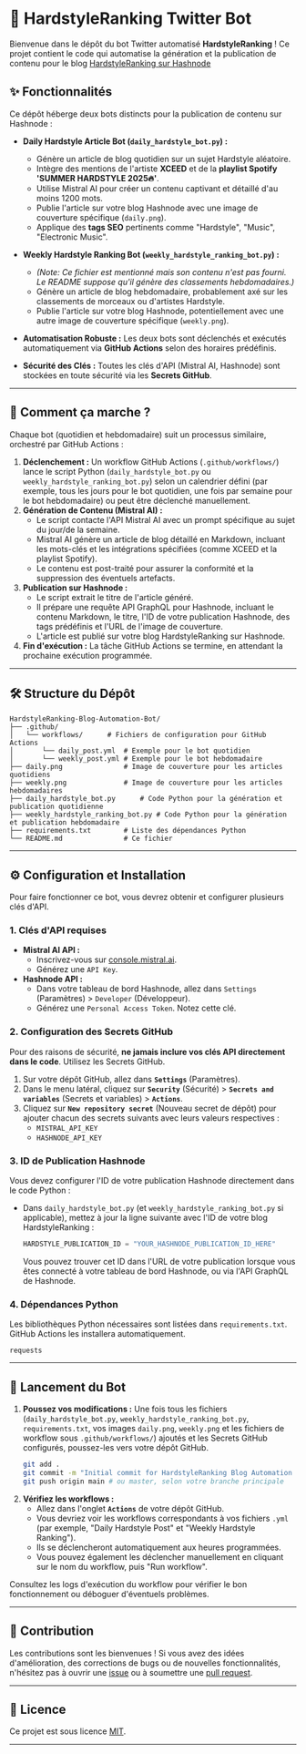 # 🤖 HardstyleRanking Twitter Bot

Bienvenue dans le dépôt du bot Twitter automatisé **HardstyleRanking** \! Ce projet contient le code qui automatise la génération et la publication de contenu pour le blog [HardstyleRanking sur Hashnode](https://hardstyleranking.hashnode.dev/)

## ✨ Fonctionnalités

Ce dépôt héberge deux bots distincts pour la publication de contenu sur Hashnode :

  * **Daily Hardstyle Article Bot (`daily_hardstyle_bot.py`) :**

      * Génère un article de blog quotidien sur un sujet Hardstyle aléatoire.
      * Intègre des mentions de l'artiste **XCEED** et de la **playlist Spotify 'SUMMER HARDSTYLE 2025🔥'**.
      * Utilise Mistral AI pour créer un contenu captivant et détaillé d'au moins 1200 mots.
      * Publie l'article sur votre blog Hashnode avec une image de couverture spécifique (`daily.png`).
      * Applique des **tags SEO** pertinents comme "Hardstyle", "Music", "Electronic Music".

  * **Weekly Hardstyle Ranking Bot (`weekly_hardstyle_ranking_bot.py`) :**

      * *(Note: Ce fichier est mentionné mais son contenu n'est pas fourni. Le README suppose qu'il génère des classements hebdomadaires.)*
      * Génère un article de blog hebdomadaire, probablement axé sur les classements de morceaux ou d'artistes Hardstyle.
      * Publie l'article sur votre blog Hashnode, potentiellement avec une autre image de couverture spécifique (`weekly.png`).

  * **Automatisation Robuste :** Les deux bots sont déclenchés et exécutés automatiquement via **GitHub Actions** selon des horaires prédéfinis.

  * **Sécurité des Clés :** Toutes les clés d'API (Mistral AI, Hashnode) sont stockées en toute sécurité via les **Secrets GitHub**.

-----

## 🚀 Comment ça marche ?

Chaque bot (quotidien et hebdomadaire) suit un processus similaire, orchestré par GitHub Actions :

1.  **Déclenchement :** Un workflow GitHub Actions (`.github/workflows/`) lance le script Python (`daily_hardstyle_bot.py` ou `weekly_hardstyle_ranking_bot.py`) selon un calendrier défini (par exemple, tous les jours pour le bot quotidien, une fois par semaine pour le bot hebdomadaire) ou peut être déclenché manuellement.
2.  **Génération de Contenu (Mistral AI) :**
      * Le script contacte l'API Mistral AI avec un prompt spécifique au sujet du jour/de la semaine.
      * Mistral AI génère un article de blog détaillé en Markdown, incluant les mots-clés et les intégrations spécifiées (comme XCEED et la playlist Spotify).
      * Le contenu est post-traité pour assurer la conformité et la suppression des éventuels artefacts.
3.  **Publication sur Hashnode :**
      * Le script extrait le titre de l'article généré.
      * Il prépare une requête API GraphQL pour Hashnode, incluant le contenu Markdown, le titre, l'ID de votre publication Hashnode, des tags prédéfinis et l'URL de l'image de couverture.
      * L'article est publié sur votre blog HardstyleRanking sur Hashnode.
4.  **Fin d'exécution :** La tâche GitHub Actions se termine, en attendant la prochaine exécution programmée.

-----

## 🛠️ Structure du Dépôt

```
HardstyleRanking-Blog-Automation-Bot/
├── .github/
│   └── workflows/      # Fichiers de configuration pour GitHub Actions
│       └── daily_post.yml  # Exemple pour le bot quotidien
│       └── weekly_post.yml # Exemple pour le bot hebdomadaire
├── daily.png               # Image de couverture pour les articles quotidiens
├── weekly.png              # Image de couverture pour les articles hebdomadaires
├── daily_hardstyle_bot.py      # Code Python pour la génération et publication quotidienne
├── weekly_hardstyle_ranking_bot.py # Code Python pour la génération et publication hebdomadaire
├── requirements.txt        # Liste des dépendances Python
└── README.md               # Ce fichier
```

-----

## ⚙️ Configuration et Installation

Pour faire fonctionner ce bot, vous devrez obtenir et configurer plusieurs clés d'API.

### 1\. Clés d'API requises

  * **Mistral AI API :**
      * Inscrivez-vous sur [console.mistral.ai](https://console.mistral.ai/).
      * Générez une `API Key`.
  * **Hashnode API :**
      * Dans votre tableau de bord Hashnode, allez dans `Settings` (Paramètres) \> `Developer` (Développeur).
      * Générez une `Personal Access Token`. Notez cette clé.

### 2\. Configuration des Secrets GitHub

Pour des raisons de sécurité, **ne jamais inclure vos clés API directement dans le code**. Utilisez les Secrets GitHub.

1.  Sur votre dépôt GitHub, allez dans **`Settings`** (Paramètres).
2.  Dans le menu latéral, cliquez sur **`Security`** (Sécurité) \> **`Secrets and variables`** (Secrets et variables) \> **`Actions`**.
3.  Cliquez sur **`New repository secret`** (Nouveau secret de dépôt) pour ajouter chacun des secrets suivants avec leurs valeurs respectives :
      * `MISTRAL_API_KEY`
      * `HASHNODE_API_KEY`

### 3\. ID de Publication Hashnode

Vous devez configurer l'ID de votre publication Hashnode directement dans le code Python :

  * Dans `daily_hardstyle_bot.py` (et `weekly_hardstyle_ranking_bot.py` si applicable), mettez à jour la ligne suivante avec l'ID de votre blog HardstyleRanking :
    ```python
    HARDSTYLE_PUBLICATION_ID = "YOUR_HASHNODE_PUBLICATION_ID_HERE"
    ```
    Vous pouvez trouver cet ID dans l'URL de votre publication lorsque vous êtes connecté à votre tableau de bord Hashnode, ou via l'API GraphQL de Hashnode.

### 4\. Dépendances Python

Les bibliothèques Python nécessaires sont listées dans `requirements.txt`. GitHub Actions les installera automatiquement.

```
requests
```

-----

## 🚀 Lancement du Bot

1.  **Poussez vos modifications :** Une fois tous les fichiers (`daily_hardstyle_bot.py`, `weekly_hardstyle_ranking_bot.py`, `requirements.txt`, vos images `daily.png`, `weekly.png` et les fichiers de workflow sous `.github/workflows/`) ajoutés et les Secrets GitHub configurés, poussez-les vers votre dépôt GitHub.
    ```bash
    git add .
    git commit -m "Initial commit for HardstyleRanking Blog Automation Bot"
    git push origin main # ou master, selon votre branche principale
    ```
2.  **Vérifiez les workflows :**
      * Allez dans l'onglet **`Actions`** de votre dépôt GitHub.
      * Vous devriez voir les workflows correspondants à vos fichiers `.yml` (par exemple, "Daily Hardstyle Post" et "Weekly Hardstyle Ranking").
      * Ils se déclencheront automatiquement aux heures programmées.
      * Vous pouvez également les déclencher manuellement en cliquant sur le nom du workflow, puis "Run workflow".

Consultez les logs d'exécution du workflow pour vérifier le bon fonctionnement ou déboguer d'éventuels problèmes.

-----

## 🤝 Contribution

Les contributions sont les bienvenues \! Si vous avez des idées d'amélioration, des corrections de bugs ou de nouvelles fonctionnalités, n'hésitez pas à ouvrir une [issue](https://www.google.com/search?q=https://github.com/votre_utilisateur/votre_repo/issues) ou à soumettre une [pull request](https://www.google.com/search?q=https://github.com/votre_utilisateur/votre_repo/pulls).

-----

## 📜 Licence

Ce projet est sous licence [MIT](https://opensource.org/licenses/MIT).

-----
